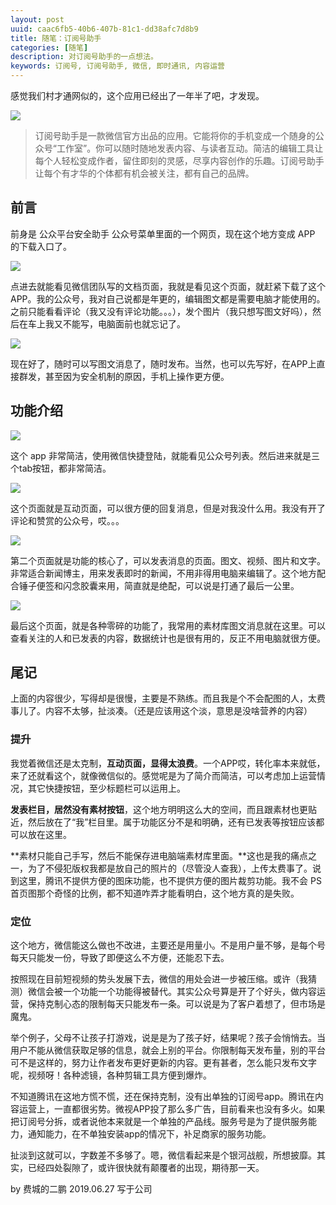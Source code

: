 ```yaml
---
layout: post
uuid: caac6fb5-40b6-407b-81c1-dd38afc7d8b9
title: 随笔：订阅号助手
categories: [随笔]
description: 对订阅号助手的一点想法。
keywords: 订阅号, 订阅号助手, 微信, 即时通讯, 内容运营
---
```


感觉我们村才通网似的，这个应用已经出了一年半了吧，才发现。

![](https://zihuatanejo.top/images/blog02/v2-822c7c3f581cb0bfbc82c0b4590bc6e8_hd.jpg)

> 订阅号助手是一款微信官方出品的应用。它能将你的手机变成一个随身的公众号“工作室”。你可以随时随地发表内容、与读者互动。简洁的编辑工具让每个人轻松变成作者，留住即刻的灵感，尽享内容创作的乐趣。订阅号助手让每个有才华的个体都有机会被关注，都有自己的品牌。

## 前言

前身是 公众平台安全助手 公众号菜单里面的一个网页，现在这个地方变成 APP 的下载入口了。

![](https://zihuatanejo.top/images/blog02/WechatIMG37.png)

点进去就能看见微信团队写的文档页面，我就是看见这个页面，就赶紧下载了这个APP。我的公众号，我对自己说都是年更的，编辑图文都是需要电脑才能使用的。之前只能看看评论（我又没有评论功能。。。），发个图片（我只想写图文好吗），然后在车上我又不能写，电脑面前也就忘记了。

![](https://zihuatanejo.top/images/blog02/WechatIMG36.jpeg)

现在好了，随时可以写图文消息了，随时发布。当然，也可以先写好，在APP上直接群发，甚至因为安全机制的原因，手机上操作更方便。

## 功能介绍

![](https://zihuatanejo.top/images/blog02/v2-822c7c3f581cb0bfbc82c0b4590bc6e8_hd.jpg)

这个 app 非常简洁，使用微信快捷登陆，就能看见公众号列表。然后进来就是三个tab按钮，都非常简洁。

![](https://zihuatanejo.top/images/blog02/WechatIMG33.png)

这个页面就是互动页面，可以很方便的回复消息，但是对我没什么用。我没有开了评论和赞赏的公众号，哎。。。

![](https://zihuatanejo.top/images/blog02/WechatIMG34.png)

第二个页面就是功能的核心了，可以发表消息的页面。图文、视频、图片和文字。非常适合新闻博主，用来发表即时的新闻，不用非得用电脑来编辑了。这个地方配合锤子便签和闪念胶囊来用，简直就是绝配，可以说是打通了最后一公里。

![](https://zihuatanejo.top/images/blog02/WechatIMG35.jpeg)

最后这个页面，就是各种零碎的功能了，我常用的素材库图文消息就在这里。可以查看关注的人和已发表的内容，数据统计也是很有用的，反正不用电脑就很方便。

## 尾记

上面的内容很少，写得却是很慢，主要是不熟练。而且我是个不会配图的人，太费事儿了。内容不太够，扯淡凑。（还是应该用这个淡，意思是没啥营养的内容）

### 提升

我觉着微信还是太克制，**互动页面，显得太浪费**。一个APP哎，转化率本来就低，来了还就看这个，就像微信似的。感觉呢是为了简介而简洁，可以考虑加上运营情况，其它快捷按钮，至少标题栏可以运用上。

**发表栏目，居然没有素材按钮**，这个地方明明这么大的空间，而且跟素材也更贴近，然后放在了“我”栏目里。属于功能区分不是和明确，还有已发表等按钮应该都可以放在这里。

**素材只能自己手写，然后不能保存进电脑端素材库里面。**这也是我的痛点之一，为了不侵犯版权我都是放自己的照片的（尽管没人查我），上传太费事了。说到这里，腾讯不提供方便的图床功能，也不提供方便的图片裁剪功能。我不会 PS 首页图那个奇怪的比例，都不知道咋弄才能看明白，这个地方真的是失败。

### 定位

这个地方，微信能这么做也不改进，主要还是用量小。不是用户量不够，是每个号每天只能发一份，导致了即便这么不方便，还能忍下去。

按照现在目前短视频的势头发展下去，微信的用处会进一步被压缩。或许（我猜测）微信会被一个功能一个功能得被替代。其实公众号算是开了个好头，做内容运营，保持克制心态的限制每天只能发布一条。可以说是为了客户着想了，但市场是魔鬼。

举个例子，父母不让孩子打游戏，说是是为了孩子好，结果呢？孩子会悄悄去。当用户不能从微信获取足够的信息，就会上别的平台。你限制每天发布量，别的平台可不是这样的，努力让作者发布更好更新的内容。更有甚者，怎么能只发布文字呢，视频呀！各种滤镜，各种剪辑工具方便到爆炸。

不知道腾讯在这地方慌不慌，还在保持克制，没有出单独的订阅号app。腾讯在内容运营上，一直都很劣势。微视APP投了那么多广告，目前看来也没有多火。如果把订阅号分拆，或者说他本来就是一个单独的产品线。服务号是为了提供服务能力，通知能力，在不单独安装app的情况下，补足商家的服务功能。

扯淡到这就可以，字数差不多够了。嗯，微信看起来是个银河战舰，所想披靡。其实，已经四处裂隙了，或许很快就有颠覆者的出现，期待那一天。

by 费城的二鹏 2019.06.27 写于公司
